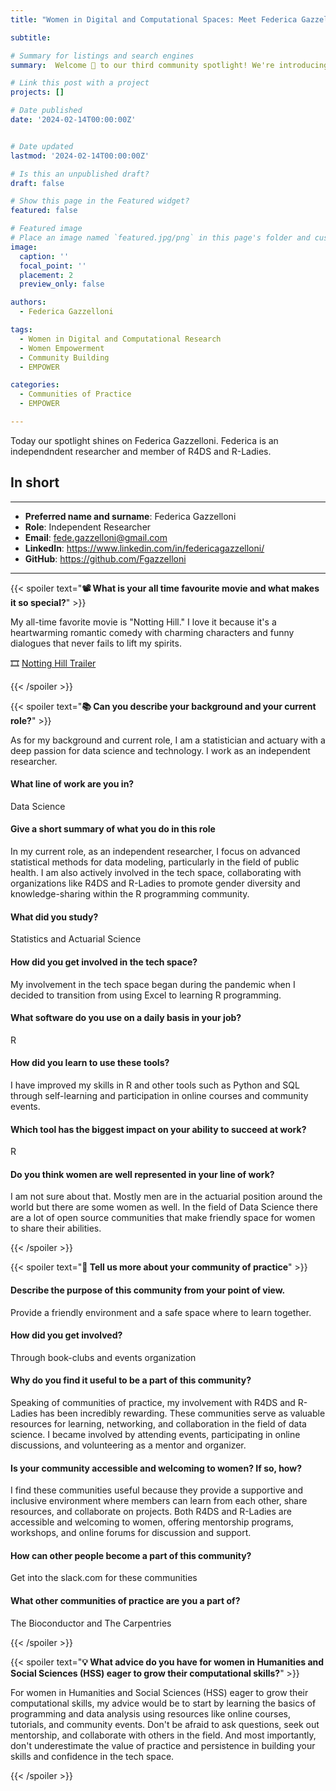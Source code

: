```yaml
---
title: "Women in Digital and Computational Spaces: Meet Federica Gazzelloni"

subtitle: 

# Summary for listings and search engines
summary:  Welcome 👋 to our third community spotlight! We're introducing Federica Gazzelloni, an independent researcher and member of R4DS and R-Ladies.

# Link this post with a project
projects: []

# Date published
date: '2024-02-14T00:00:00Z'


# Date updated
lastmod: '2024-02-14T00:00:00Z'

# Is this an unpublished draft?
draft: false

# Show this page in the Featured widget?
featured: false

# Featured image
# Place an image named `featured.jpg/png` in this page's folder and customize its options here.
image:
  caption: ''
  focal_point: ''
  placement: 2
  preview_only: false

authors:
  - Federica Gazzelloni

tags:
  - Women in Digital and Computational Research
  - Women Empowerment
  - Community Building
  - EMPOWER

categories:
  - Communities of Practice
  - EMPOWER

---
```


Today our spotlight shines on Federica Gazzelloni. Federica is an independndent researcher and member of R4DS and R-Ladies.  

## In short
---

- __Preferred name and surname__: Federica Gazzelloni
- __Role__: Independent Researcher
- __Email__: <a href="mailto:fede.gazzelloni@gmail.com" target="_blank">fede.gazzelloni@gmail.com</a>
- __LinkedIn__: <a href="https://www.linkedin.com/in/federicagazzelloni/" target="_blank">https://www.linkedin.com/in/federicagazzelloni/</a>
- __GitHub__: <a href="https://github.com/Fgazzelloni" target="_blank">https://github.com/Fgazzelloni</a>

---


{{< spoiler text="__:film_projector: What is your all time favourite movie and what makes it so special?__" >}}

My all-time favorite movie is "Notting Hill." I love it because it's a
heartwarming romantic comedy with charming characters and funny dialogues that
never fails to lift my spirits.

🎞️ <a href="https://www.youtube.com/watch?v=h_daSz5FZYs" target="_blank">Notting Hill Trailer</a><br>

{{< /spoiler >}}

{{< spoiler text="__:books: Can you describe your background and your current role?__" >}}

As for my background and current role, I am a statistician and actuary with a
deep passion for data science and technology. I work as an independent
researcher.

#### What line of work are you in?
Data Science

#### Give a short summary of what you do in this role
In my current role, as an independent researcher, I focus on advanced
statistical methods for data modeling, particularly in the field of public
health. I am also actively involved in the tech space, collaborating with
organizations like R4DS and R-Ladies to promote gender diversity and
knowledge-sharing within the R programming community.

#### What did you study?

Statistics and Actuarial Science

#### How did you get involved in the tech space?

My involvement in the tech space began during the pandemic when I
decided to transition from using Excel to learning R programming.

#### What software do you use on a daily basis in your job?

R

#### How did you learn to use these tools?

I have improved my skills in R and other tools such as Python and SQL
through self-learning and participation in online courses and community
events.

#### Which tool has the biggest impact on your ability to succeed at work?

R

#### Do you think women are well represented in your line of work?

I am not sure about that. Mostly men are in the actuarial position around
the world but there are some women as well. In the field of Data Science
there are a lot of open source communities that make friendly space for
women to share their abilities.

{{< /spoiler >}}

{{< spoiler text="__🌱 Tell us more about your community of practice__" >}}

#### Describe the purpose of this community from your point of view.

Provide a friendly environment and a safe space where to learn together.

#### How did you get involved?

Through book-clubs and events organization

#### Why do you find it useful to be a part of this community?

Speaking of communities of practice, my involvement with R4DS and
R-Ladies has been incredibly rewarding. These communities serve as
valuable resources for learning, networking, and collaboration in the field
of data science. I became involved by attending events, participating in
online discussions, and volunteering as a mentor and organizer.

#### Is your community accessible and welcoming to women? If so, how?

I find these communities useful because they provide a supportive and
inclusive environment where members can learn from each other, share
resources, and collaborate on projects. Both R4DS and R-Ladies are
accessible and welcoming to women, offering mentorship programs,
workshops, and online forums for discussion and support.

#### How can other people become a part of this community?

Get into the slack.com for these communities

#### What other communities of practice are you a part of?

The Bioconductor and The Carpentries

{{< /spoiler >}}

{{< spoiler text="__:bulb: What advice do you have for women in Humanities and Social Sciences (HSS) eager to grow their computational skills?__" >}}

For women in Humanities and Social Sciences (HSS) eager to grow their
computational skills, my advice would be to start by learning the basics of
programming and data analysis using resources like online courses, tutorials,
and community events. Don't be afraid to ask questions, seek out mentorship,
and collaborate with others in the field. And most importantly, don't
underestimate the value of practice and persistence in building your skills and
confidence in the tech space.

{{< /spoiler >}}


